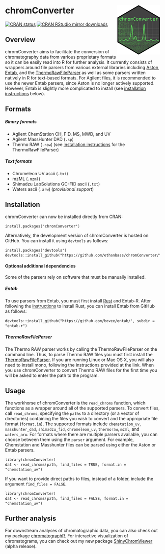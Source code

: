 # chromConverter <a href='https://cran.r-project.org/web/packages/chromConverter/'><img src='man/figures/logo.png' align="right" height="160" /></a>

<!-- badges: start -->
[![CRAN status](https://www.r-pkg.org/badges/version/chromConverter)](https://cran.r-project.org/package=chromConverter)
[![CRAN RStudio mirror downloads](https://cranlogs.r-pkg.org/badges/grand-total/chromConverter?color=blue)](https://r-pkg.org/pkg/chromConverter)
<!-- badges: end -->

## Overview

chromConverter aims to facilitate the conversion of chromatography data from various proprietary formats so it can be easily read into R for further analysis. It currently consists of wrappers around file parsers from various external libraries including [Aston](https://github.com/bovee/aston), [Entab](https://github.com/bovee/entab), and the [ThermoRawFileParser](https://github.com/compomics/ThermoRawFileParser) as well as some parsers written natively in R for text-based formats. For Agilent files, it is recommended to use the newer Entab parsers, since Aston is no longer actively supported. However, Entab is slightly more complicated to install (see [installation instructions](README.md#Installation) below).

## Formats
##### Binary formats
- Agilent ChemStation CH, FID, MS, MWD, and UV
- Agilent MassHunter DAD (`.sp`)
- Thermo RAW (`.raw`) (see [installation instructions](README.md#Installation) for the ThermoRawFileParser)
##### Text formats
- Chromeleon UV ascii (`.txt`)
- mzML (`.mzml`)
- Shimadzu LabSolutions GC-FID ascii (`.txt`)
- Waters ascii (`.arw`) (*provisional support*)

## Installation

chromConverter can now be installed directly from CRAN:

```
install.packages("chromConverter")
```

Alternatively, the development version of chromConverter is hosted on GitHub. You can install
it using `devtools` as follows:

```
install.packages("devtools")
devtools::install_github("https://github.com/ethanbass/chromConverter/")
```

#### Optional additional dependencies

Some of the parsers rely on software that must be manually installed.

##### Entab

To use parsers from Entab, you must first install [Rust](https://www.rust-lang.org/tools/install) and Entab-R. After following the [instructions](https://www.rust-lang.org/tools/install) to install Rust, you can install Entab from GitHub as follows:

```
devtools::install_github("https://github.com/bovee/entab/", subdir = "entab-r")
```

##### ThermoRawFileParser

The Thermo RAW parser works by calling the ThermoRawFileParser on the command line. Thus, to parse Thermo RAW files you must first install the [ThermoRawFileParser](https://github.com/compomics/ThermoRawFileParser). If you are running Linux or Mac OS X, you will also need to install mono, following the instructions provided at the link. When you use chromConverter to convert Thermo RAW files for the first time you will be asked to enter the path to the program.

## Usage

The workhorse of chromConverter is the `read_chroms` function, which functions as a wrapper around all of the supported parsers. To convert files, call `read_chroms`, specifying the `paths` to a directory (or a vector of directories) containing the files you wish to convert and the appropriate file format (`format.in`). The supported formats include `chemstation_uv`, `masshunter_dad`, `shimadzu_fid`, `chromeleon_uv`, `thermoraw`, `mzml`, and `waters_arw`. For formats where there are multiple parsers available, you can choose between them using the `parser` argument. For example, Chemstation and Masshunter files can be parsed using either the Aston or Entab parsers.

```
library(chromConverter)
dat <- read_chroms(path, find_files = TRUE, format.in = "chemstation_uv")
```

If you want to provide direct paths to files, instead of a folder, include the argument `find_files = FALSE`.

```
library(chromConverter)
dat <- read_chroms(path, find_files = FALSE, format.in = "chemstation_uv")
```

## Further analysis

For downstream analyses of chromatographic data, you can also check out my package [chromatographR](https://ethanbass.github.io/chromatographR). For interactive visualization of chromatograms, you can check out my new package [ShinyChromViewer](https://github.com/ethanbass/ShinyChromViewer) (alpha release).
